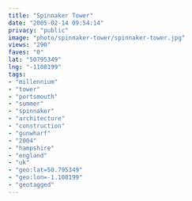 ```yaml
---
title: "Spinnaker Tower"
date: "2005-02-14 09:54:14"
privacy: "public"
image: "photo/spinnaker-tower/spinnaker-tower.jpg"
views: "290"
faves: "0"
lat: "50795349"
lng: "-1108199"
tags:
- "millennium"
- "tower"
- "portsmouth"
- "summer"
- "spinnaker"
- "architecture"
- "construction"
- "gunwharf"
- "2004"
- "hampshire"
- "england"
- "uk"
- "geo:lat=50.795349"
- "geo:lon=-1.108199"
- "geotagged"
---
```



